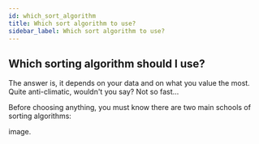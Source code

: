 ```yaml
---
id: which_sort_algorithm
title: Which sort algorithm to use?
sidebar_label: Which sort algorithm to use?
---
```


## Which sorting algorithm should I use?

The answer is, it depends on your data and on what you value the most. Quite anti-climatic, wouldn't you say?
Not so fast...

Before choosing anything, you must know there are two main schools of sorting algorithms:

image.
